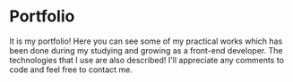 # Portfolio
It is my portfolio! Here you can see some of my practical works which has been done during my studying and growing as a front-end developer. The technologies that I use are also described! I'll appreciate any comments to code and feel free to contact me.
